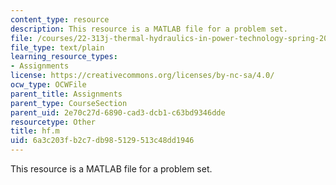 ```yaml
---
content_type: resource
description: This resource is a MATLAB file for a problem set.
file: /courses/22-313j-thermal-hydraulics-in-power-technology-spring-2007/6a3c203fb2c7db985129513c48dd1946_hf.m
file_type: text/plain
learning_resource_types:
- Assignments
license: https://creativecommons.org/licenses/by-nc-sa/4.0/
ocw_type: OCWFile
parent_title: Assignments
parent_type: CourseSection
parent_uid: 2e70c27d-6890-cad3-dcb1-c63bd9346dde
resourcetype: Other
title: hf.m
uid: 6a3c203f-b2c7-db98-5129-513c48dd1946
---
```

This resource is a MATLAB file for a problem set.
